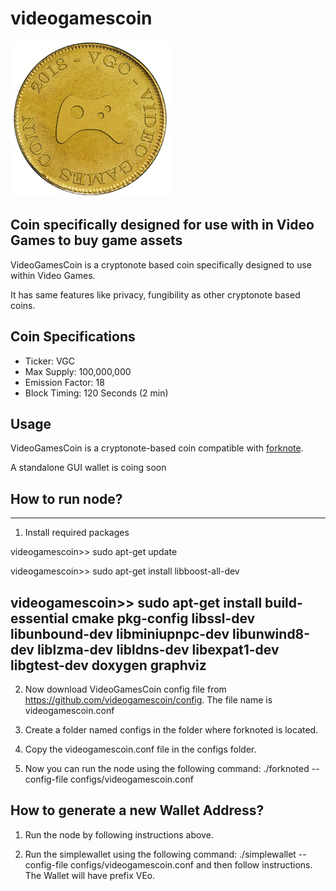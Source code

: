 # videogamescoin

![VideoGamesCoin Logo](/vgc_logo.png)

Coin specifically designed for use with in Video Games to buy game assets
---
VideoGamesCoin is a cryptonote based coin specifically designed to use within Video Games.

It has same features like privacy, fungibility as other cryptonote based coins.

## Coin Specifications
* Ticker: VGC
* Max Supply: 100,000,000
* Emission Factor: 18
* Block Timing: 120 Seconds (2 min)

## Usage
VideoGamesCoin is a cryptonote-based coin compatible with [forknote](https://github.com/forknote/forknote).

A standalone GUI wallet is coing soon

## How to run node?
---
1. Install required packages

videogamescoin>> sudo apt-get update

videogamescoin>> sudo apt-get install libboost-all-dev

videogamescoin>> sudo apt-get install build-essential cmake pkg-config libssl-dev libunbound-dev libminiupnpc-dev libunwind8-dev liblzma-dev libldns-dev libexpat1-dev libgtest-dev doxygen graphviz
---

2. Now download VideoGamesCoin config file from https://github.com/videogamescoin/config. The file name is videogamescoin.conf

3. Create a folder named configs in the folder where forknoted is located.

4. Copy the videogamescoin.conf file in the configs folder.

5. Now you can run the node using the following command: ./forknoted --config-file configs/videogamescoin.conf

## How to generate a new Wallet Address?

1. Run the node by following instructions above.

2. Run the simplewallet using the following command: ./simplewallet --config-file configs/videogamescoin.conf and then follow instructions. The Wallet will have prefix VEo.

